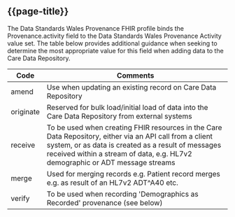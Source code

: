 ## {{page-title}}
The Data Standards Wales Provenance FHIR profile binds the Provenance.activity field to the Data Standards Wales Provenance Activity value set. The table below provides additional guidance when seeking to determine the most appropriate value for this field when adding data to the Care Data Repository. 

|Code|Comments|
|----|--------|
|amend|Use when updating an existing record on Care Data Repository|
|originate|Reserved for bulk load/initial load of data into the Care Data Repository from external systems|
|receive|To be used when creating FHIR resources in the Care Data Repository, either via an API call from a client system, or as data is created as a result of messages received within a stream of data, e.g. HL7v2 demographic or ADT message streams|
|merge|Used for merging records e.g. Patient record merges e.g. as result of an HL7v2  ADT^A40 etc.|
|verify|To be used when recording 'Demographics as Recorded' provenance (see below)|
